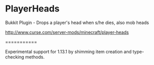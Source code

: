 PlayerHeads
===========

Bukkit Plugin - Drops a player's head when s/he dies, also mob heads

http://www.curse.com/server-mods/minecraft/player-heads

===========

Experimental support for 1.13.1 by shimming item creation and type-checking methods.
